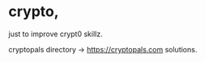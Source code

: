 # crypto,

just to improve crypt0 skillz.

cryptopals directory -> https://cryptopals.com solutions.